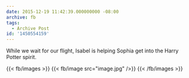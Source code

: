 ```yaml
---
date: 2015-12-19 11:42:39.000000000 -08:00
archive: fb
tags: 
  - Archive Post
id: '1450554159'
---
```


While we wait for our flight, Isabel is helping Sophia get into the Harry Potter spirit.

{{< fb/images >}}
{{< fb/image src="image.jpg" />}}
{{< /fb/images >}}
